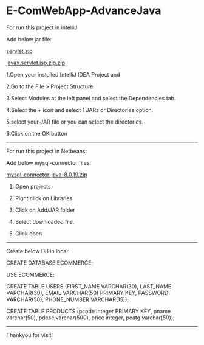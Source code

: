 # E-ComWebApp-AdvanceJava


For run this project in intelliJ

Add below jar file:

[servlet.zip](https://github.com/santoshkumaawat/E-ComWebApp-AdvanceJava/files/10098300/servlet.zip)

[javax.servlet.jsp.zip.zip](https://github.com/santoshkumaawat/E-ComWebApp-AdvanceJava/files/10098315/javax.servlet.jsp.zip.zip)

1.Open your installed IntelliJ IDEA Project and

2.Go to the File > Project Structure

3.Select Modules at the left panel and select the Dependencies tab.

4.Select the + icon and select 1 JARs or Directories option.

5.select your JAR file or you can select the directories.

6.Click on the OK button

--------------------------------



For run this project in Netbeans:

Add below mysql-connector files:

[mysql-connector-java-8.0.19.zip](https://github.com/santoshkumaawat/E-ComWebApp-AdvanceJava/files/10098451/mysql-connector-java-8.0.19.zip)

1. Open projects

2. Right click on Libraries

3. Click on Add/JAR folder

4. Select downloaded file.

5. Click open

--------------------------------



Create below DB in local:

CREATE DATABASE ECOMMERCE;

USE ECOMMERCE;

CREATE TABLE USERS 
(FIRST_NAME VARCHAR(30), 
LAST_NAME VARCHAR(30), 
EMAIL VARCHAR(50) PRIMARY KEY, 
PASSWORD VARCHAR(50), 
PHONE_NUMBER VARCHAR(15));

CREATE TABLE PRODUCTS
(pcode integer PRIMARY KEY,
pname varchar(50), 
pdesc varchar(500),
price integer,
pcatg varchar(50));

--------------------------------


Thankyou for visit!
